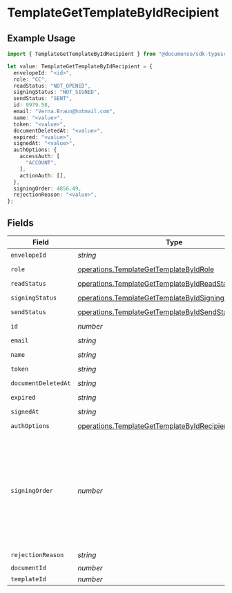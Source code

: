 # TemplateGetTemplateByIdRecipient

## Example Usage

```typescript
import { TemplateGetTemplateByIdRecipient } from "@documenso/sdk-typescript/models/operations";

let value: TemplateGetTemplateByIdRecipient = {
  envelopeId: "<id>",
  role: "CC",
  readStatus: "NOT_OPENED",
  signingStatus: "NOT_SIGNED",
  sendStatus: "SENT",
  id: 9979.58,
  email: "Verna.Braun@hotmail.com",
  name: "<value>",
  token: "<value>",
  documentDeletedAt: "<value>",
  expired: "<value>",
  signedAt: "<value>",
  authOptions: {
    accessAuth: [
      "ACCOUNT",
    ],
    actionAuth: [],
  },
  signingOrder: 4856.49,
  rejectionReason: "<value>",
};
```

## Fields

| Field                                                                                                                            | Type                                                                                                                             | Required                                                                                                                         | Description                                                                                                                      |
| -------------------------------------------------------------------------------------------------------------------------------- | -------------------------------------------------------------------------------------------------------------------------------- | -------------------------------------------------------------------------------------------------------------------------------- | -------------------------------------------------------------------------------------------------------------------------------- |
| `envelopeId`                                                                                                                     | *string*                                                                                                                         | :heavy_check_mark:                                                                                                               | N/A                                                                                                                              |
| `role`                                                                                                                           | [operations.TemplateGetTemplateByIdRole](../../models/operations/templategettemplatebyidrole.md)                                 | :heavy_check_mark:                                                                                                               | N/A                                                                                                                              |
| `readStatus`                                                                                                                     | [operations.TemplateGetTemplateByIdReadStatus](../../models/operations/templategettemplatebyidreadstatus.md)                     | :heavy_check_mark:                                                                                                               | N/A                                                                                                                              |
| `signingStatus`                                                                                                                  | [operations.TemplateGetTemplateByIdSigningStatus](../../models/operations/templategettemplatebyidsigningstatus.md)               | :heavy_check_mark:                                                                                                               | N/A                                                                                                                              |
| `sendStatus`                                                                                                                     | [operations.TemplateGetTemplateByIdSendStatus](../../models/operations/templategettemplatebyidsendstatus.md)                     | :heavy_check_mark:                                                                                                               | N/A                                                                                                                              |
| `id`                                                                                                                             | *number*                                                                                                                         | :heavy_check_mark:                                                                                                               | N/A                                                                                                                              |
| `email`                                                                                                                          | *string*                                                                                                                         | :heavy_check_mark:                                                                                                               | N/A                                                                                                                              |
| `name`                                                                                                                           | *string*                                                                                                                         | :heavy_check_mark:                                                                                                               | N/A                                                                                                                              |
| `token`                                                                                                                          | *string*                                                                                                                         | :heavy_check_mark:                                                                                                               | N/A                                                                                                                              |
| `documentDeletedAt`                                                                                                              | *string*                                                                                                                         | :heavy_check_mark:                                                                                                               | N/A                                                                                                                              |
| `expired`                                                                                                                        | *string*                                                                                                                         | :heavy_check_mark:                                                                                                               | N/A                                                                                                                              |
| `signedAt`                                                                                                                       | *string*                                                                                                                         | :heavy_check_mark:                                                                                                               | N/A                                                                                                                              |
| `authOptions`                                                                                                                    | [operations.TemplateGetTemplateByIdRecipientAuthOptions](../../models/operations/templategettemplatebyidrecipientauthoptions.md) | :heavy_check_mark:                                                                                                               | N/A                                                                                                                              |
| `signingOrder`                                                                                                                   | *number*                                                                                                                         | :heavy_check_mark:                                                                                                               | The order in which the recipient should sign the document. Only works if the document is set to sequential signing.              |
| `rejectionReason`                                                                                                                | *string*                                                                                                                         | :heavy_check_mark:                                                                                                               | N/A                                                                                                                              |
| `documentId`                                                                                                                     | *number*                                                                                                                         | :heavy_minus_sign:                                                                                                               | N/A                                                                                                                              |
| `templateId`                                                                                                                     | *number*                                                                                                                         | :heavy_minus_sign:                                                                                                               | N/A                                                                                                                              |